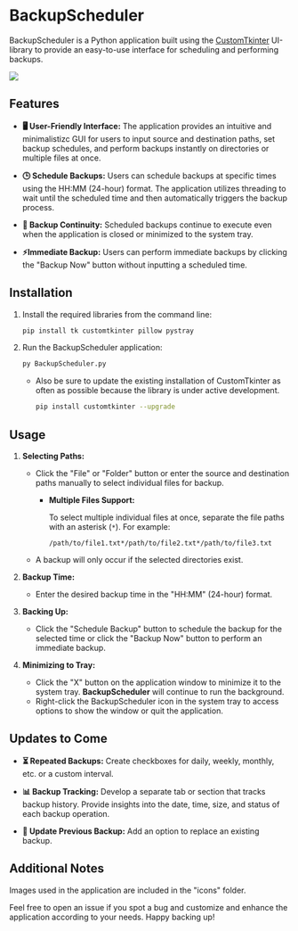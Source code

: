 # BackupScheduler

BackupScheduler is a Python application built using the [CustomTkinter](https://github.com/TomSchimansky/CustomTkinter) UI-library to provide an easy-to-use interface for scheduling and performing backups.

![](https://i.imgur.com/Xq4p7jd.png)

## Features

- **🖥️ User-Friendly Interface:** The application provides an intuitive and minimalistizc GUI for users to input source and destination paths, set backup schedules, and perform backups instantly on directories or multiple files at once.

- **🕒 Schedule Backups:** Users can schedule backups at specific times using the HH:MM (24-hour) format. The application utilizes threading to wait until the scheduled time and then automatically triggers the backup process.

- **🔄 Backup Continuity:** Scheduled backups continue to execute even when the application is closed or minimized to the system tray.

- **⚡Immediate Backup:** Users can perform immediate backups by clicking the "Backup Now" button without inputting a scheduled time.

## Installation

1. Install the required libraries from the command line:

   ```bash
   pip install tk customtkinter pillow pystray 
   ```

2. Run the BackupScheduler application:
   ```bash
   py BackupScheduler.py
   ```

   - Also be sure to update the existing installation of CustomTkinter as often as possible because the library is under active development.

      ```bash
      pip install customtkinter --upgrade
      ```

## Usage

1. **Selecting Paths:**
   - Click the "File" or "Folder" button or enter the source and destination paths manually to select individual files for backup.

      - **Multiple Files Support:**
         
         To select multiple individual files at once, separate the file paths with an asterisk (`*`). For example:
         ```
         /path/to/file1.txt*/path/to/file2.txt*/path/to/file3.txt
    - A backup will only occur if the selected directories exist.

2. **Backup Time:**
   - Enter the desired backup time in the "HH:MM" (24-hour) format.

3. **Backing Up:**
   - Click the "Schedule Backup" button to schedule the backup for the selected time or click the "Backup Now" button to perform an immediate backup.

4. **Minimizing to Tray:**
   - Click the "X" button on the application window to minimize it to the system tray. **BackupScheduler** will continue to run the background.
   - Right-click the BackupScheduler icon in the system tray to access options to show the window or quit the application.

## Updates to Come

- **⏳️ Repeated Backups:** Create checkboxes for daily, weekly, monthly, etc. or a custom interval.

- **📊 Backup Tracking:** Develop a separate tab or section that tracks backup history. Provide insights into the date, time, size, and status of each backup operation.

- **🔁 Update Previous Backup:** Add an option to replace an existing backup.

## Additional Notes

Images used in the application are included in the "icons" folder.

Feel free to open an issue if you spot a bug and customize and enhance the application according to your needs. Happy backing up!